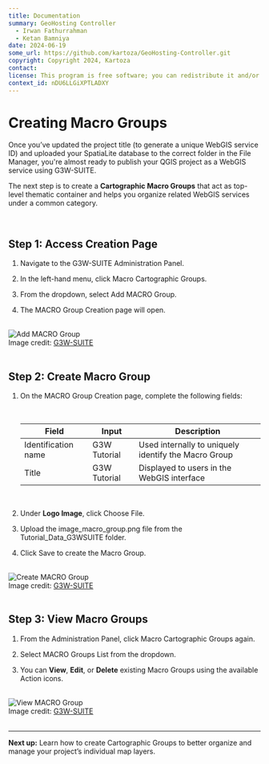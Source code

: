 ```yaml
---
title: Documentation
summary: GeoHosting Controller
  - Irwan Fathurrahman
  - Ketan Bamniya
date: 2024-06-19
some_url: https://github.com/kartoza/GeoHosting-Controller.git
copyright: Copyright 2024, Kartoza
contact:
license: This program is free software; you can redistribute it and/or modify it under the terms of the GNU Affero General Public License as published by the Free Software Foundation; either version 3 of the License, or (at your option) any later version.
context_id: nDU6LLGiXPTLADXY
---
```


# Creating Macro Groups

Once you’ve updated the project title (to generate a unique WebGIS service ID) and uploaded your SpatiaLite database to the correct folder in the File Manager, you're almost ready to publish your QGIS project as a WebGIS service using G3W-SUITE.

The next step is to create a **Cartographic Macro Groups** that act as top-level thematic container and helps you organize related WebGIS services under a common category.

<br>

## Step 1: Access Creation Page

1. Navigate to the G3W-SUITE <span class="ui-page-label">Administration Panel</span>.

2. In the left-hand menu, click <span class="ui-generic-label">Macro Cartographic Groups</span>.

3. From the dropdown, select <span class="ui-generic-label">Add MACRO Group</span>.

4. The <span class="ui-page-label">MACRO Group Creation</span> page will open.

<br>

<div class="image-with-caption">
  <img src="../../img/g3w-img-33.png" alt="Add MACRO Group">
  <div class="caption">
    Image credit: <a href="https://g3wsuite.it/en/g3w-suite-publish-qgis-projects/" target="_blank">G3W-SUITE</a>
  </div>
</div>

<br>

## Step 2: Create Macro Group

1. On the <span class="ui-page-label">MACRO Group Creation</span> page, complete the following fields:

      <br>

      <table class="my-table-style">
        <thead>
          <tr>
            <th>Field</th>
            <th>Input</th>
            <th>Description</th>
          </tr>
        </thead>
        <tbody>
          <tr>
            <td>Identification name</td>
            <td>G3W Tutorial</td>
            <td>Used internally to uniquely identify the Macro Group</td>
          </tr>
          <tr>
            <td>Title</td>
            <td>G3W Tutorial</td>
            <td>Displayed to users in the WebGIS interface</td>
          </tr>
        </tbody>
      </table>

      <br>

2. Under **Logo Image**, click <span class="ui-generic-label">Choose File</span>.

3. Upload the <span class="ui-filename">image_macro_group.png</span> file from the <span class="ui-filename">Tutorial_Data_G3WSUITE</span> folder.

4. Click <span class="ui-generic-label">Save</span> to create the Macro Group.

<br>

<div class="image-with-caption">
  <img src="../../img/g3w-img-34.png" alt="Create MACRO Group">
  <div class="caption">
    Image credit: <a href="https://g3wsuite.it/en/g3w-suite-publish-qgis-projects/" target="_blank">G3W-SUITE</a>
  </div>
</div>

<br>

## Step 3: View Macro Groups

1. From the <span class="ui-page-label">Administration Panel</span>, click <span class="ui-generic-label">Macro Cartographic Groups</span> again.

2. Select <span class="ui-generic-label">MACRO Groups List</span> from the dropdown.

3. You can **View**, **Edit**, or **Delete** existing Macro Groups using the available <span class="ui-generic-label">Action</span> icons.

<br>

<div class="image-with-caption">
  <img src="../../img/g3w-img-35.png" alt="View MACRO Group">
  <div class="caption">
    Image credit: <a href="https://g3wsuite.it/en/g3w-suite-publish-qgis-projects/" target="_blank">G3W-SUITE</a>
  </div>
</div>

<br>

---

**Next up:** Learn how to create Cartographic Groups to better organize and manage your project’s individual map layers.

<br>
